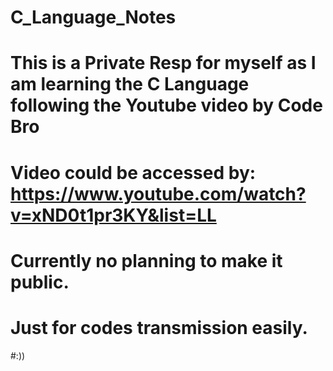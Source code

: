 # C_Language_Notes

# This is a Private Resp for myself as I am learning the C Language following the Youtube video by Code Bro
# Video could be accessed by: https://www.youtube.com/watch?v=xND0t1pr3KY&list=LL

# Currently no planning to make it public.
# Just for codes transmission easily.

#:))
